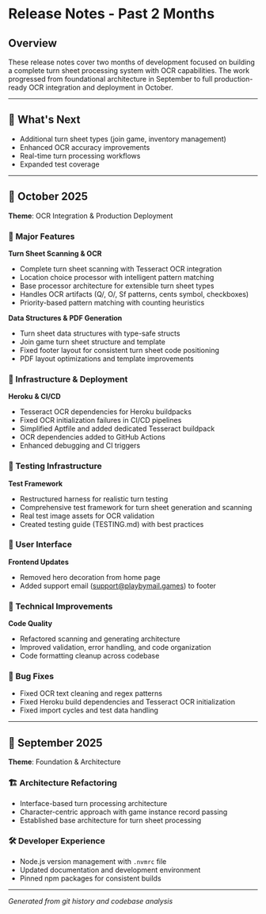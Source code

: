 # Release Notes - Past 2 Months

## Overview

These release notes cover two months of development focused on building a complete turn sheet processing system with OCR capabilities. The work progressed from foundational architecture in September to full production-ready OCR integration and deployment in October.

---

## 🎯 What's Next

- Additional turn sheet types (join game, inventory management)
- Enhanced OCR accuracy improvements
- Real-time turn processing workflows
- Expanded test coverage

---

## 📅 October 2025

**Theme**: OCR Integration & Production Deployment

### 🎯 Major Features

**Turn Sheet Scanning & OCR**
- Complete turn sheet scanning with Tesseract OCR integration
- Location choice processor with intelligent pattern matching
- Base processor architecture for extensible turn sheet types
- Handles OCR artifacts (Q/, O/, Sf patterns, cents symbol, checkboxes)
- Priority-based pattern matching with counting heuristics

**Data Structures & PDF Generation**
- Turn sheet data structures with type-safe structs
- Join game turn sheet structure and template
- Fixed footer layout for consistent turn sheet code positioning
- PDF layout optimizations and template improvements

### 🚀 Infrastructure & Deployment

**Heroku & CI/CD**
- Tesseract OCR dependencies for Heroku buildpacks
- Fixed OCR initialization failures in CI/CD pipelines
- Simplified Aptfile and added dedicated Tesseract buildpack
- OCR dependencies added to GitHub Actions
- Enhanced debugging and CI triggers

### 🧪 Testing Infrastructure

**Test Framework**
- Restructured harness for realistic turn testing
- Comprehensive test framework for turn sheet generation and scanning
- Real test image assets for OCR validation
- Created testing guide (TESTING.md) with best practices

### 🎨 User Interface

**Frontend Updates**
- Removed hero decoration from home page
- Added support email (support@playbymail.games) to footer

### 🔧 Technical Improvements

**Code Quality**
- Refactored scanning and generating architecture
- Improved validation, error handling, and code organization
- Code formatting cleanup across codebase

### 🐛 Bug Fixes

- Fixed OCR text cleaning and regex patterns
- Fixed Heroku build dependencies and Tesseract OCR initialization
- Fixed import cycles and test data handling

---

## 📅 September 2025

**Theme**: Foundation & Architecture

### 🏗️ Architecture Refactoring

- Interface-based turn processing architecture
- Character-centric approach with game instance record passing
- Established base architecture for turn sheet processing

### 🛠️ Developer Experience

- Node.js version management with `.nvmrc` file
- Updated documentation and development environment
- Pinned npm packages for consistent builds

---

*Generated from git history and codebase analysis*

